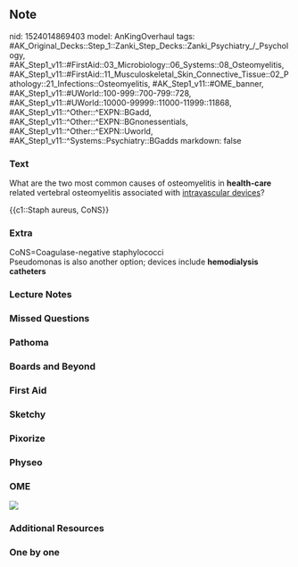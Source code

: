 ## Note
nid: 1524014869403
model: AnKingOverhaul
tags: #AK_Original_Decks::Step_1::Zanki_Step_Decks::Zanki_Psychiatry_/_Psychology, #AK_Step1_v11::#FirstAid::03_Microbiology::06_Systems::08_Osteomyelitis, #AK_Step1_v11::#FirstAid::11_Musculoskeletal_Skin_Connective_Tissue::02_Pathology::21_Infections::Osteomyelitis, #AK_Step1_v11::#OME_banner, #AK_Step1_v11::#UWorld::100-999::700-799::728, #AK_Step1_v11::#UWorld::10000-99999::11000-11999::11868, #AK_Step1_v11::^Other::^EXPN::BGadd, #AK_Step1_v11::^Other::^EXPN::BGnonessentials, #AK_Step1_v11::^Other::^EXPN::Uworld, #AK_Step1_v11::^Systems::Psychiatry::BGadds
markdown: false

### Text
What are the two most common causes of osteomyelitis in
<b>health-care</b> related vertebral osteomyelitis associated with
<u>intravascular devices</u>?
<div>
  {{c1::Staph aureus, CoNS}}
</div>

### Extra
<div>
  CoNS=Coagulase-negative staphylococci
</div>Pseudomonas is also another option; devices include
<b>hemodialysis catheters</b>

### Lecture Notes


### Missed Questions


### Pathoma


### Boards and Beyond


### First Aid


### Sketchy


### Pixorize


### Physeo


### OME
<div class="ome-widget">
  <a href="https://onlinemeded.org?ref=anki"><img src=
  "_OME_AnkiFlashcards_General_3.png"></a>
</div>

### Additional Resources


### One by one

